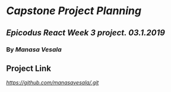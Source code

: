 # _Capstone Project Planning_

## _Epicodus React Week 3 project. 03.1.2019_

### By _**Manasa Vesala**_

## Project Link

_https://github.com/manasavesala/.git_

